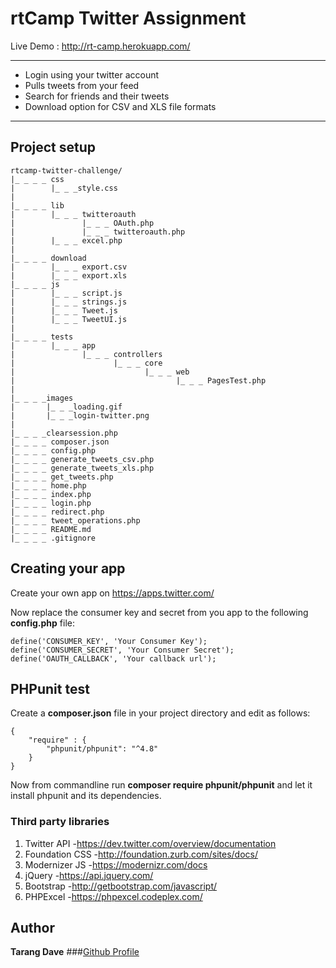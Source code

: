 # rtCamp Twitter Assignment

Live Demo : http://rt-camp.herokuapp.com/

---
+ Login using your twitter account
+ Pulls tweets from your feed
+ Search for friends and their tweets
+ Download option for CSV and XLS file formats

---
## Project setup
```
rtcamp-twitter-challenge/
|_ _ _ _ css
|	     |_ _ _style.css
|
|_ _ _ _ lib
|        |_ _ _ twitteroauth
|               |_ _ _ OAuth.php
|               |_ _ _ twitteroauth.php
|        |_ _ _ excel.php
|
|_ _ _ _ download
|		 |_ _ _ export.csv
|		 |_ _ _ export.xls
|_ _ _ _ js
|        |_ _ _ script.js
|        |_ _ _ strings.js
|        |_ _ _ Tweet.js
|        |_ _ _ TweetUI.js
|
|_ _ _ _ tests
|        |_ _ _ app
|               |_ _ _ controllers
|				       |_ _ _ core 
|				       		  |_ _ _ web
|				       		  		 |_ _ _ PagesTest.php
|
|_ _ _ _images
|		|_ _ _loading.gif
|		|_ _ _login-twitter.png
|
|_ _ _ _clearsession.php
|_ _ _ _ composer.json
|_ _ _ _ config.php
|_ _ _ _ generate_tweets_csv.php
|_ _ _ _ generate_tweets_xls.php
|_ _ _ _ get_tweets.php
|_ _ _ _ home.php
|_ _ _ _ index.php
|_ _ _ _ login.php
|_ _ _ _ redirect.php
|_ _ _ _ tweet_operations.php
|_ _ _ _ README.md
|_ _ _ _ .gitignore
```

## Creating your app
Create your own app on https://apps.twitter.com/

Now replace the consumer key and secret from you app to the following **config.php** file:

```
define('CONSUMER_KEY', 'Your Consumer Key');
define('CONSUMER_SECRET', 'Your Consumer Secret');
define('OAUTH_CALLBACK', 'Your callback url');
``` 

## PHPunit test
Create a **composer.json** file in your project directory and edit as follows:
```
{
	"require" : {
		"phpunit/phpunit": "^4.8"
	}
}

```
 Now from commandline run **composer require phpunit/phpunit** and let it install phpunit and its dependencies.

### Third party libraries
1. Twitter API
-https://dev.twitter.com/overview/documentation
2. Foundation CSS
-http://foundation.zurb.com/sites/docs/
3. Modernizer JS
-https://modernizr.com/docs
4. jQuery
-https://api.jquery.com/
5. Bootstrap
-http://getbootstrap.com/javascript/
6. PHPExcel
-https://phpexcel.codeplex.com/

## Author

**Tarang Dave**
###[Github Profile](https://github.com/tarangdave)
